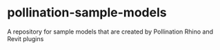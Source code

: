 # pollination-sample-models
A repository for sample models that are created by Pollination Rhino and Revit plugins
